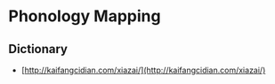 # Phonology Mapping

## Dictionary
- [http://kaifangcidian.com/xiazai/](http://kaifangcidian.com/xiazai/)
